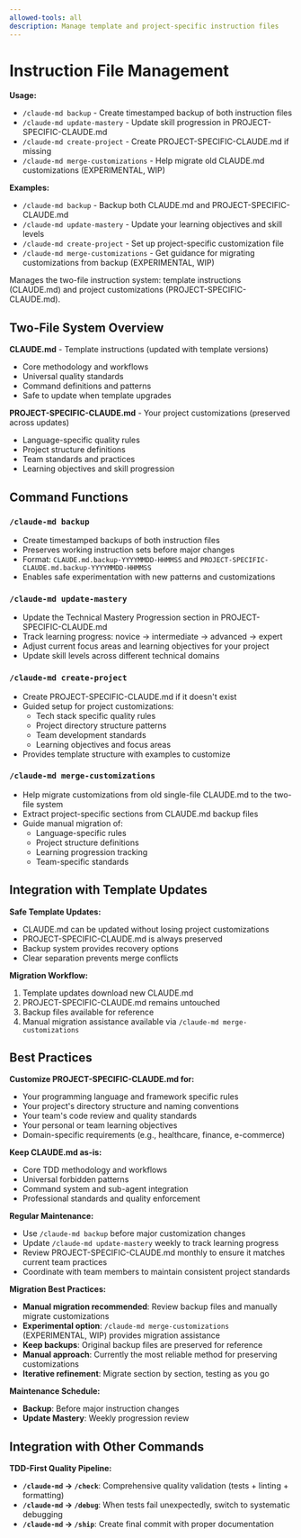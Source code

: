 ```yaml
---
allowed-tools: all
description: Manage template and project-specific instruction files
---
```

# Instruction File Management

**Usage:**
- `/claude-md backup` - Create timestamped backup of both instruction files
- `/claude-md update-mastery` - Update skill progression in PROJECT-SPECIFIC-CLAUDE.md
- `/claude-md create-project` - Create PROJECT-SPECIFIC-CLAUDE.md if missing
- `/claude-md merge-customizations` - Help migrate old CLAUDE.md customizations (EXPERIMENTAL, WIP)

**Examples:**
- `/claude-md backup` - Backup both CLAUDE.md and PROJECT-SPECIFIC-CLAUDE.md
- `/claude-md update-mastery` - Update your learning objectives and skill levels
- `/claude-md create-project` - Set up project-specific customization file
- `/claude-md merge-customizations` - Get guidance for migrating customizations from backup (EXPERIMENTAL, WIP)

Manages the two-file instruction system: template instructions (CLAUDE.md) and project customizations (PROJECT-SPECIFIC-CLAUDE.md).

## Two-File System Overview

**CLAUDE.md** - Template instructions (updated with template versions)
- Core methodology and workflows
- Universal quality standards
- Command definitions and patterns
- Safe to update when template upgrades

**PROJECT-SPECIFIC-CLAUDE.md** - Your project customizations (preserved across updates)
- Language-specific quality rules
- Project structure definitions
- Team standards and practices  
- Learning objectives and skill progression

## Command Functions

### **`/claude-md backup`**
- Create timestamped backups of both instruction files
- Preserves working instruction sets before major changes
- Format: `CLAUDE.md.backup-YYYYMMDD-HHMMSS` and `PROJECT-SPECIFIC-CLAUDE.md.backup-YYYYMMDD-HHMMSS`
- Enables safe experimentation with new patterns and customizations

### **`/claude-md update-mastery`**
- Update the Technical Mastery Progression section in PROJECT-SPECIFIC-CLAUDE.md
- Track learning progress: novice → intermediate → advanced → expert
- Adjust current focus areas and learning objectives for your project
- Update skill levels across different technical domains

### **`/claude-md create-project`**
- Create PROJECT-SPECIFIC-CLAUDE.md if it doesn't exist
- Guided setup for project customizations:
  - Tech stack specific quality rules
  - Project directory structure patterns
  - Team development standards
  - Learning objectives and focus areas
- Provides template structure with examples to customize

### **`/claude-md merge-customizations`**
- Help migrate customizations from old single-file CLAUDE.md to the two-file system
- Extract project-specific sections from CLAUDE.md backup files
- Guide manual migration of:
  - Language-specific rules
  - Project structure definitions
  - Learning progression tracking
  - Team-specific standards


## Integration with Template Updates

**Safe Template Updates:**
- CLAUDE.md can be updated without losing project customizations
- PROJECT-SPECIFIC-CLAUDE.md is always preserved
- Backup system provides recovery options
- Clear separation prevents merge conflicts

**Migration Workflow:**
1. Template updates download new CLAUDE.md
2. PROJECT-SPECIFIC-CLAUDE.md remains untouched
3. Backup files available for reference
4. Manual migration assistance available via `/claude-md merge-customizations`

## Best Practices

**Customize PROJECT-SPECIFIC-CLAUDE.md for:**
- Your programming language and framework specific rules
- Your project's directory structure and naming conventions
- Your team's code review and quality standards
- Your personal or team learning objectives
- Domain-specific requirements (e.g., healthcare, finance, e-commerce)

**Keep CLAUDE.md as-is:**
- Core TDD methodology and workflows
- Universal forbidden patterns
- Command system and sub-agent integration
- Professional standards and quality enforcement

**Regular Maintenance:**
- Use `/claude-md backup` before major customization changes
- Update `/claude-md update-mastery` weekly to track learning progress
- Review PROJECT-SPECIFIC-CLAUDE.md monthly to ensure it matches current team practices
- Coordinate with team members to maintain consistent project standards

**Migration Best Practices:**
- **Manual migration recommended**: Review backup files and manually migrate customizations
- **Experimental option**: `/claude-md merge-customizations` (EXPERIMENTAL, WIP) provides migration assistance
- **Keep backups**: Original backup files are preserved for reference
- **Manual approach**: Currently the most reliable method for preserving customizations
- **Iterative refinement**: Migrate section by section, testing as you go

**Maintenance Schedule:**
- **Backup**: Before major instruction changes
- **Update Mastery**: Weekly progression review
## Integration with Other Commands



**TDD-First Quality Pipeline:**
- **`/claude-md` → `/check`**: Comprehensive quality validation (tests + linting + formatting)
- **`/claude-md` → `/debug`**: When tests fail unexpectedly, switch to systematic debugging  
- **`/claude-md` → `/ship`**: Create final commit with proper documentation